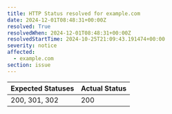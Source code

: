 ```yaml
---
title: HTTP Status resolved for example.com
date: 2024-12-01T08:48:31+00:00Z
resolved: True
resolvedWhen: 2024-12-01T08:48:31+00:00Z
resolvedStartTime: 2024-10-25T21:09:43.191474+00:00
severity: notice
affected:
  - example.com
section: issue
---
```


| Expected Statuses | Actual Status  |
|-------------------|----------------|
| 200, 301, 302 | 200 |
